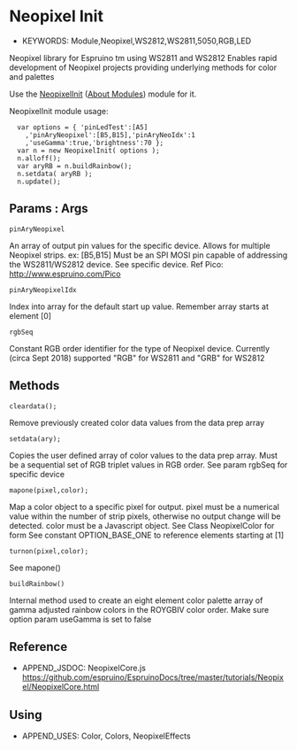 <!--- Copyright (c) 2018 Robin G. Cox  See the file LICENSE for copying permission -->
Neopixel Init
=====================

* KEYWORDS: Module,Neopixel,WS2812,WS2811,5050,RGB,LED

Neopixel library for Espruino tm using WS2811 and WS2812
Enables rapid development of Neopixel projects providing underlying methods for color and palettes


Use the [NeopixelInit](/modules/NeopixelInit.js) ([About Modules](/Modules)) module for it.


NeopixelInit module usage:

```
  var options = { 'pinLedTest':[A5]
    ,'pinAryNeopixel':[B5,B15],'pinAryNeoIdx':1
    ,'useGamma':true,'brightness':70 };
  var n = new NeopixelInit( options );
  n.alloff();
  var aryRB = n.buildRainbow();
  n.setdata( aryRB );
  n.update();
```


Params : Args
-------------

```
pinAryNeopixel
```
An array of output pin values for the specific device. Allows for multiple Neopixel strips. ex: [B5,B15]
Must be an SPI MOSI pin capable of addressing the WS2811/WS2812 device. See specific device. Ref Pico: http://www.espruino.com/Pico

```
pinAryNeopixelIdx
```
Index into array for the default start up value. Remember array starts at element [0]
 
```
rgbSeq
```
Constant RGB order identifier for the type of Neopixel device. Currently (circa Sept 2018) supported "RGB" for WS2811 and "GRB" for WS2812




Methods
-------

```
cleardata();
```
Remove previously created color data values from the data prep array

```
setdata(ary);
```
Copies the user defined array of color values to the data prep array. Must be a sequential set of RGB triplet values in RGB order.
See param rgbSeq for specific device


```
mapone(pixel,color);
```
Map a color object to a specific pixel for output. pixel must be a numerical value within the number of strip pixels, otherwise
no output change will be detected. color must be a Javascript object. See Class NeopixelColor for form 
See constant OPTION_BASE_ONE to reference elements starting at [1]




```
turnon(pixel,color);
```
See mapone()



```
buildRainbow()
```
Internal method used to create an eight element color palette array of gamma adjusted rainbow colors in the ROYGBIV color order.
Make sure option param useGamma is set to false





Reference
  ---------

  * APPEND_JSDOC:  NeopixelCore.js   https://github.com/espruino/EspruinoDocs/tree/master/tutorials/Neopixel/NeopixelCore.html
  
  Using
  -----

  * APPEND_USES: Color, Colors, NeopixelEffects
  